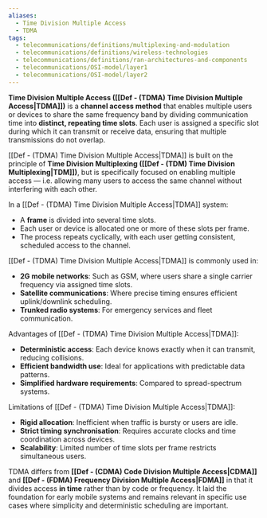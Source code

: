 ```yaml
---
aliases:
  - Time Division Multiple Access
  - TDMA
tags:
  - telecommunications/definitions/multiplexing-and-modulation
  - telecommunications/definitions/wireless-technologies
  - telecommunications/definitions/ran-architectures-and-components
  - telecommunications/OSI-model/layer1
  - telecommunications/OSI-model/layer2
---
```

**Time Division Multiple Access ([[Def - (TDMA) Time Division Multiple Access|TDMA]])** is a **channel access method** that enables multiple users or devices to share the same frequency band by dividing communication time into **distinct, repeating time slots**. Each user is assigned a specific slot during which it can transmit or receive data, ensuring that multiple transmissions do not overlap.

[[Def - (TDMA) Time Division Multiple Access|TDMA]] is built on the principle of **Time Division Multiplexing ([[Def - (TDM) Time Division Multiplexing|TDM]])**, but is specifically focused on enabling multiple access — i.e. allowing many users to access the same channel without interfering with each other.

In a [[Def - (TDMA) Time Division Multiple Access|TDMA]] system:
- A **frame** is divided into several time slots.
- Each user or device is allocated one or more of these slots per frame.
- The process repeats cyclically, with each user getting consistent, scheduled access to the channel.

[[Def - (TDMA) Time Division Multiple Access|TDMA]] is commonly used in:
- **2G mobile networks**: Such as GSM, where users share a single carrier frequency via assigned time slots.
- **Satellite communications**: Where precise timing ensures efficient uplink/downlink scheduling.
- **Trunked radio systems**: For emergency services and fleet communication.

Advantages of [[Def - (TDMA) Time Division Multiple Access|TDMA]]:
- **Deterministic access**: Each device knows exactly when it can transmit, reducing collisions.
- **Efficient bandwidth use**: Ideal for applications with predictable data patterns.
- **Simplified hardware requirements**: Compared to spread-spectrum systems.

Limitations of [[Def - (TDMA) Time Division Multiple Access|TDMA]]:
- **Rigid allocation**: Inefficient when traffic is bursty or users are idle.
- **Strict timing synchronisation**: Requires accurate clocks and time coordination across devices.
- **Scalability**: Limited number of time slots per frame restricts simultaneous users.

TDMA differs from **[[Def - (CDMA) Code Division Multiple Access|CDMA]]** and **[[Def - (FDMA) Frequency Division Multiple Access|FDMA]]** in that it divides access **in time** rather than by code or frequency. It laid the foundation for early mobile systems and remains relevant in specific use cases where simplicity and deterministic scheduling are important.
